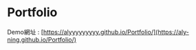 # Portfolio

Demo網址 : [https://alyyyyyyyyy.github.io/Portfolio/](https://aly-ning.github.io/Portfolio/)
